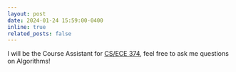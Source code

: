 ```yaml
---
layout: post
date: 2024-01-24 15:59:00-0400
inline: true
related_posts: false
---
```

I will be the Course Assistant for [CS/ECE 374](https://ecealgo.com/sp24.github.io/), feel free to ask me questions on Algorithms!
